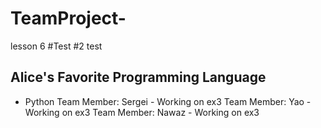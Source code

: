 # TeamProject-
lesson 6
#Test
#2 test
## Alice's Favorite Programming Language 

- Python 
Team Member: Sergei - Working on ex3
Team Member: Yao - Working on ex3
Team Member: Nawaz - Working on ex3

